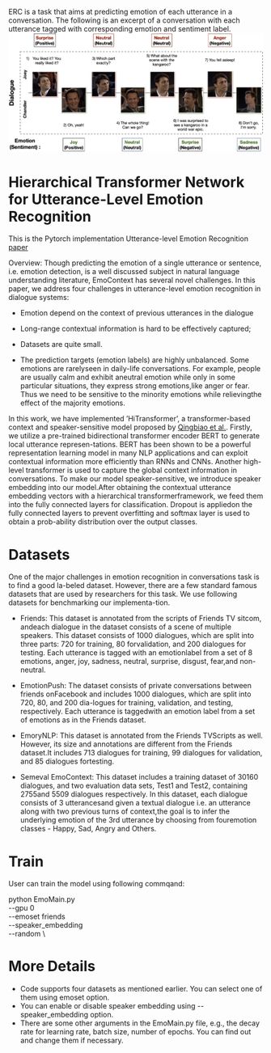 ERC is a task that aims at predicting emotion of each utterance in a conversation. The following is an excerpt of a conversation with each utterance tagged with corresponding emotion and sentiment label.
![alt text](example.jpg "Title")

# Hierarchical Transformer Network for Utterance-Level Emotion Recognition
This is the Pytorch implementation Utterance-level Emotion Recognition [paper](https://arxiv.org/ftp/arxiv/papers/2002/2002.07551.pdf)

Overview: Though predicting the emotion of a single utterance or sentence, i.e. emotion detection, is a well discussed subject in natural language understanding literature, EmoContext has several novel challenges. In this paper, we address four challenges in utterance-level emotion recognition in dialogue systems:

- Emotion depend on the context of previous utterances in the dialogue

- Long-range contextual information is hard to be effectively captured;

- Datasets are quite small.

-  The prediction targets (emotion labels) are highly unbalanced. Some emotions are rarelyseen in daily-life conversations.   For example,  people are usually calm and exhibit aneutral emotion while only in some particular situations, they express strong emotions,like anger or fear. Thus we need to be sensitive to the minority emotions while relievingthe effect of the majority emotions.
 
In this work, we have implemented ’HiTransformer’, a transformer-based context and speaker-sensitive model proposed by [Qingbiao et al.](https://arxiv.org/ftp/arxiv/papers/2002/2002.07551.pdf).  Firstly, we utilize a pre-trained bidirectional transformer encoder BERT to generate local utterance represen-tations. BERT has been shown to be a powerful representation learning model in many NLP applications and can exploit contextual information more efficiently than RNNs and CNNs. Another high-level transformer is used to capture the global context information in conversations. To make our model speaker-sensitive, we introduce speaker embedding into our model.After obtaining the contextual utterance embedding vectors with a hierarchical transformerframework, we feed them into the fully connected layers for classification. Dropout is appliedon the fully connected layers to prevent overfitting and softmax layer is used to obtain a prob-ability distribution over the output classes.

# Datasets
One of the major challenges in emotion recognition in conversations task is to find a good la-beled dataset. However, there are a few standard famous datasets that are used by researchers for this task. We use following datasets for benchmarking our implementa-tion.
- Friends: This  dataset  is  annotated  from  the  scripts  of  Friends  TV  sitcom,  andeach dialogue in the dataset consists of a scene of multiple speakers. This dataset consists of 1000 dialogues, which are split into three parts: 720 for training, 80 forvalidation, and 200 dialogues for testing. Each utterance is tagged with an emotionlabel from a set of 8 emotions, anger, joy, sadness, neutral, surprise, disgust, fear,and non-neutral.
 
- EmotionPush:  The dataset consists of private conversations between friends onFacebook and includes 1000 dialogues, which are split into 720, 80, and 200 dia-logues for training, validation, and testing, respectively. Each utterance is taggedwith an emotion label from a set of emotions as in the Friends dataset.

- EmoryNLP:  This dataset is annotated from the Friends TVScripts as well. However, its size and annotations are different from the Friends dataset.It includes 713 dialogues for training, 99 dialogues for validation, and 85 dialogues fortesting.

- Semeval EmoContext:  This dataset includes a training dataset of 30160 dialogues, and two evaluation data sets, Test1 and Test2, containing 2755and 5509 dialogues respectively.  In this dataset, each dialogue consists of 3 utterancesand given a textual dialogue i.e.  an utterance along with two previous turns of context,the goal is to infer the underlying emotion of the 3rd utterance by choosing from fouremotion classes - Happy,  Sad,  Angry and Others.

# Train 
User can train the model using following commqand:

python EmoMain.py \
--gpu 0 \
--emoset friends \
--speaker_embedding \
--random \

# More Details
- Code supports four datasets as mentioned earlier. You can select one of them using emoset option.
- You can enable or disable speaker embedding using --speaker_embedding option.
- There are some other arguments in the EmoMain.py file, e.g., the decay rate for learning rate, batch size, number of epochs. You can find out and change them if necessary.




